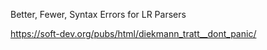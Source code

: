 
Better, Fewer, Syntax Errors for LR Parsers

<https://soft-dev.org/pubs/html/diekmann_tratt__dont_panic/>


